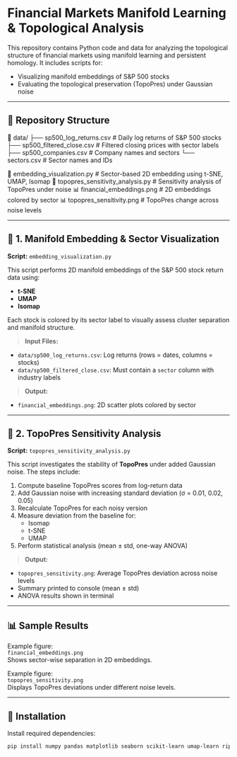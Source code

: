 # Financial Markets Manifold Learning & Topological Analysis

This repository contains Python code and data for analyzing the topological structure of financial markets using manifold learning and persistent homology. It includes scripts for:

- Visualizing manifold embeddings of S&P 500 stocks
- Evaluating the topological preservation (TopoPres) under Gaussian noise

---

## 📁 Repository Structure

📂 data/
├── sp500_log_returns.csv # Daily log returns of S&P 500 stocks
├── sp500_filtered_close.csv # Filtered closing prices with sector labels
├── sp500_companies.csv # Company names and sectors
└── sectors.csv # Sector names and IDs

📜 embedding_visualization.py # Sector-based 2D embedding using t-SNE, UMAP, Isomap
📜 topopres_sensitivity_analysis.py # Sensitivity analysis of TopoPres under noise
📊 financial_embeddings.png # 2D embeddings colored by sector
📊 topopres_sensitivity.png # TopoPres change across noise levels


---

## 🧪 1. Manifold Embedding & Sector Visualization

**Script:** `embedding_visualization.py`

This script performs 2D manifold embeddings of the S&P 500 stock return data using:
- **t-SNE**
- **UMAP**
- **Isomap**

Each stock is colored by its sector label to visually assess cluster separation and manifold structure.

> **Input Files:**
- `data/sp500_log_returns.csv`: Log returns (rows = dates, columns = stocks)
- `data/sp500_filtered_close.csv`: Must contain a `sector` column with industry labels

> **Output:**
- `financial_embeddings.png`: 2D scatter plots colored by sector

---

## 🔬 2. TopoPres Sensitivity Analysis

**Script:** `topopres_sensitivity_analysis.py`

This script investigates the stability of **TopoPres** under added Gaussian noise. The steps include:

1. Compute baseline TopoPres scores from log-return data
2. Add Gaussian noise with increasing standard deviation (σ = 0.01, 0.02, 0.05)
3. Recalculate TopoPres for each noisy version
4. Measure deviation from the baseline for:
   - Isomap
   - t-SNE
   - UMAP
5. Perform statistical analysis (mean ± std, one-way ANOVA)

> **Output:**
- `topopres_sensitivity.png`: Average TopoPres deviation across noise levels
- Summary printed to console (mean ± std)
- ANOVA results shown in terminal

---

## 📊 Sample Results

Example figure:  
`financial_embeddings.png`  
Shows sector-wise separation in 2D embeddings.

Example figure:  
`topopres_sensitivity.png`  
Displays TopoPres deviations under different noise levels.

---

## 🔧 Installation

Install required dependencies:

```bash
pip install numpy pandas matplotlib seaborn scikit-learn umap-learn ripser persim scipy
